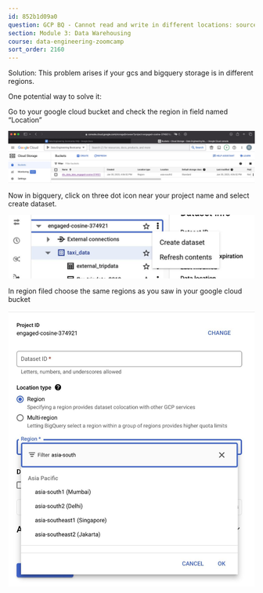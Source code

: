 ```yaml
---
id: 852b1d09a0
question: GCP BQ - Cannot read and write in different locations: source: asia-south2, destination: US
section: Module 3: Data Warehousing
course: data-engineering-zoomcamp
sort_order: 2160
---
```


Solution: This problem arises if your gcs and bigquery storage is in different regions.

One potential way to solve it:

Go to your google cloud bucket and check the region in field named “Location”

![Image](images/data-engineering-zoomcamp/image_199a39eb.jpg)

Now in bigquery, click on three dot icon near your project name and select create dataset.

![Image](images/data-engineering-zoomcamp/image_e2a4f6bc.jpg)

In region filed choose the same regions as you saw in your google cloud bucket

![Image](images/data-engineering-zoomcamp/image_9f3cd4ef.jpg)


